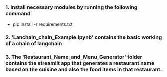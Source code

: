 ### 1. Install necessary modules by running the following command
- pip install -r requirements.txt

### 2. 'Lanchain_chain_Example.ipynb' contains the basic working of a chain of langchain

### 3. The 'Restaurant_Name_and_Menu_Generator' folder contains the streamlit app that generates a restaurant name based on the cuisine and also the food items in that restaurant.
